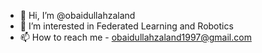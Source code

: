 - 👋 Hi, I’m @obaidullahzaland
- 👀 I’m interested in Federated Learning and Robotics
- 📫 How to reach me - obaidullahzaland1997@gmail.com

<!---
obaidullahzaland/obaidullahzaland is a ✨ special ✨ repository because its `README.md` (this file) appears on your GitHub profile.
You can click the Preview link to take a look at your changes.
--->
